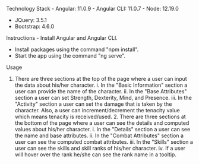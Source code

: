 Technology Stack
  - Angular: 11.0.9
  - Angular CLI: 11.0.7
  - Node: 12.19.0
  - JQuery: 3.5.1
  - Bootstrap: 4.6.0

Instructions
  - Install Angular and Angular CLI.
  - Install packages using the command "npm install".
  - Start the app using the command "ng serve".

Usage
1. There are three sections at the top of the page where a user can input the data about his/her character.
  i. In the "Basic Information" section a user can provide the name of the character.
  ii. In the "Base Attributes" section a user can set Strength, Dexterity, Mind, and Presence.
  iii. In the "Activity" section a user can set the damage that is taken by the character. Also, a user can increment/decrement the tenacity value which means tenacity is received/used.
2. There are three sections at the bottom of the page where a user can see the details and computed values about his/her character.
  i. In the "Details" section a user can see the name and base attributes.
  ii. In the "Combat Attributes" section a user can see the computed combat attributes.
  iii. In the "Skills" section a user can see the skills and skill ranks of his/her character.
  iv. If a user will hover over the rank he/she can see the rank name in a tooltip.
